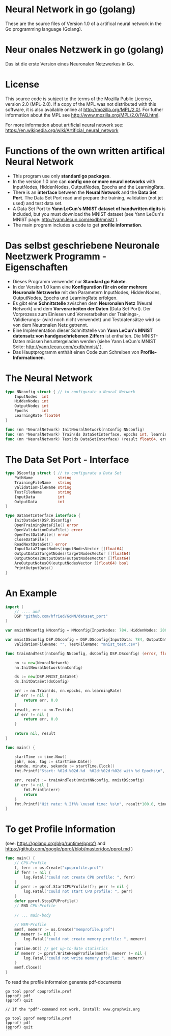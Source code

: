 # Neural Network in go (golang)
These are the source files of Version 1.0 of a artifical neural network in the Go programming language (Golang).

# Neur onales Netzwerk in go (golang)
Das ist die erste Version eines Neuronalen Netzwerkes in Go.

# License

This source code is subject to the terms of the Mozilla Public
License, version 2.0 (MPL-2.0). If a copy of the MPL was not
distributed with this software, it is also available online at
<http://mozilla.org/MPL/2.0/>.  For futher information about the MPL see <http://www.mozilla.org/MPL/2.0/FAQ.html>.

For more information about artificial neural network see: 
https://en.wikipedia.org/wiki/Artificial_neural_network
 
# Functions of the own written artifical Neural Network

* This program use only **standard go packages**. 
* In the version 1.0 one can **config one or more neural networks** with InputNodes, HiddenNodes, OutputNodes, Epochs and the LearningRate. 
* There is an **interface** between the **Neural Network** and the **Data Set Port**. The Data Set Port read and prepare the training, validation (not jet used) and test data set. 
* A Data Set Port to **Yann LeCun's MNIST dataset of handwritten digits** is included, but you must download the MNIST dataset (see Yann LeCun's MNIST page: http://yann.lecun.com/exdb/mnist/ ).
* The main program includes a code to get **profile information**.

# Das selbst geschriebene Neuronale Neetzwerk Programm  - Eigenschaften

* Dieses Programm verwendet nur **Standard go Pakete**.
* In der Version 1.0 kann eine **Konfiguration für ein oder mehrere Neuronale Netzwerke** mit den Parametern InputNodes, HiddenNodes, OutputNodes, Epochs und LearningRate erfolgen.
* Es gibt eine **Schnittstelle** zwischen dem **Neuronalen Netz** (Neural Network) und dem **Vorverarbeiten der Daten** (Data Set Port). Der Vorprozess zum Einlesen und Vorverarbeiten der Trainings-, Validierungs- (wird noch nicht verwendet) und Testdatensätze wird so von dem Neuronalen Netz getrennt.
* Eine Implementation dieser Schnittstelle von **Yann LeCun's MNIST datensatz von handgeschriebenen Ziffern** ist enthalten. Die MNIST-Daten müssen heruntergeladen werden (siehe Yann LeCun's MNIST Seite:  http://yann.lecun.com/exdb/mnist/ ).
* Das Hauptprogramm enthält einen Code zum Schreiben von **Profile-Informationen**. 


# The Neural Network

```go
type NNconfig struct { // to configurate a Neural Network
	InputNodes  int
	HiddenNodes int
	OutputNodes int
	Epochs      int
	LearningRate float64
}

func (nn *NeuralNetwork) InitNeuralNetwork(nnConfig NNconfig)
func (nn *NeuralNetwork) Train(ds DataSetInterface, epochs int, learningRate float64) (err error) 
func (nn *NeuralNetwork) Test(ds DataSetInterface) (result float64, err error) 
```

# The Data Set Port - Interface
```go
type DSconfig struct { // to configurate a Data Set
	PathName           string
	TrainingFileName   string
	ValidationFileName string
	TestFileName       string
	InputData          int
	OutputData         int
}

type DataSetInterface interface {
	InitDataSet(DSP.DSconfig)
	OpenTrainingDataFile() error
	OpenValidationDataFile() error
	OpenTestDataFile() error
	CloseDataFile()
	ReadNextDataSet() error
	InputData2InputNodes(inputNodesVector []float64)
	OutputData2TargetNodes(targetNodesVector []float64)
	OutputNotes2OutputData(outputNodesVector []float64)
	AreOutputNotesOK(outputNodesVector []float64) bool
	PrintOutputData()
}
```
# An Example
```go
import (
    // .... and 
	DSP "github.com/hfried/GoNN/dataset_port"
)

var mnistNNconfig NNconfig = NNconfig{InputNodes: 784, HiddenNodes: 200, OutputNodes: 10, Epochs: 1, LerningRate: 0.2}

var mnistDSconfig DSP.DSconfig = DSP.DSconfig{InputData: 784, OutputData: 1, PathName: "mnist_dataset/", TrainingFileName: "mnist_train.csv",
	ValidationFileName: "", TestFileName: "mnist_test.csv"}

func trainAndTest(nnConfig NNconfig, dsConfig DSP.DSconfig) (error, float64) {

	nn := new(NeuralNetwork)
	nn.InitNeuralNetwork(nnConfig)

	ds := new(DSP.MNIST_DataSet)
	ds.InitDataSet(dsConfig)

	err := nn.Train(ds, nn.epochs, nn.learningRate)
	if err != nil {
		return err, 0.0
	}
	result, err := nn.Test(ds)
	if err != nil {
		return err, 0.0
	}
	
	return nil, result
}

func main() {

    startTime := time.Now()
	jahr, mon, tag := startTime.Date()
	stunde, minute, sekunde := startTime.Clock()
	fmt.Printf("Start: %02d.%02d.%d  %02d:%02d:%02d with %d Epochs\n", tag, mon, jahr, stunde, minute, sekunde, mnistNNconfig.Epochs)

	err, result := trainAndTest(mnistNNconfig, mnistDSconfig)
	if err != nil {
		fmt.Println(err)
		return
	}
	fmt.Printf("Hit rate: %.2f%% \nused time: %s\n", result*100.0, time.Now().Sub(startTime))
}
```

# To get Profile Information

(see: https://golang.org/pkg/runtime/pprof/  and https://github.com/google/pprof/blob/master/doc/pprof.md )

```go
func main() {
	// CPU-Profile
	f, ferr := os.Create("cpuprofile.prof")
	if ferr != nil {
		log.Fatal("could not create CPU profile: ", ferr)
	}
	if perr := pprof.StartCPUProfile(f); perr != nil {
		log.Fatal("could not start CPU profile: ", perr)
	}
	defer pprof.StopCPUProfile()
	// END CPU-Profile
	
	// ... main-body
	
	// MEM-Profile
	memf, memerr := os.Create("memprofile.prof")
	if memerr != nil {
		log.Fatal("could not create memory profile: ", memerr)
	}
	runtime.GC() // get up-to-date statistics
	if memerr := pprof.WriteHeapProfile(memf); memerr != nil {
		log.Fatal("could not write memory profile: ", memerr)
	}
	memf.Close()
}
```
To read the profile informaion generate pdf-documents
```
go tool pprof cpuprofile.prof
(pprof) pdf
(pprof) quit

// If the "pdf"-command not work, install: www.graphviz.org 

go tool pprof memprofile.prof
(pprof) pdf
(pprof) quit
´´´
